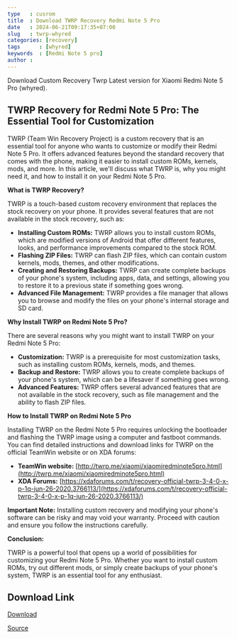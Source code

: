 ```yaml
---
type   : cusrom
title  : Download TWRP Recovery Redmi Note 5 Pro
date   : 2024-06-21T09:17:35+07:00
slug   : twrp-whyred
categories: [recovery]
tags      : [whyred]
keywords  : [Redmi Note 5 pro]
author : 
---
```


Download Custom Recovery Twrp Latest version for Xiaomi Redmi Note 5 Pro (whyred).

## TWRP Recovery for Redmi Note 5 Pro: The Essential Tool for Customization

TWRP (Team Win Recovery Project) is a custom recovery that is an essential tool for anyone who wants to customize or modify their Redmi Note 5 Pro. It offers advanced features beyond the standard recovery that comes with the phone, making it easier to install custom ROMs, kernels, mods, and more. In this article, we'll discuss what TWRP is, why you might need it, and how to install it on your Redmi Note 5 Pro.

**What is TWRP Recovery?**

TWRP is a touch-based custom recovery environment that replaces the stock recovery on your phone. It provides several features that are not available in the stock recovery, such as:

* **Installing Custom ROMs:** TWRP allows you to install custom ROMs, which are modified versions of Android that offer different features, looks, and performance improvements compared to the stock ROM.
* **Flashing ZIP Files:** TWRP can flash ZIP files, which can contain custom kernels, mods, themes, and other modifications.
* **Creating and Restoring Backups:** TWRP can create complete backups of your phone's system, including apps, data, and settings, allowing you to restore it to a previous state if something goes wrong.
* **Advanced File Management:** TWRP provides a file manager that allows you to browse and modify the files on your phone's internal storage and SD card.

**Why Install TWRP on Redmi Note 5 Pro?**

There are several reasons why you might want to install TWRP on your Redmi Note 5 Pro:

* **Customization:** TWRP is a prerequisite for most customization tasks, such as installing custom ROMs, kernels, mods, and themes.
* **Backup and Restore:** TWRP allows you to create complete backups of your phone's system, which can be a lifesaver if something goes wrong.
* **Advanced Features:** TWRP offers several advanced features that are not available in the stock recovery, such as file management and the ability to flash ZIP files.

**How to Install TWRP on Redmi Note 5 Pro**

Installing TWRP on the Redmi Note 5 Pro requires unlocking the bootloader and flashing the TWRP image using a computer and fastboot commands. You can find detailed instructions and download links for TWRP on the official TeamWin website or on XDA forums:

* **TeamWin website:** [http://twrp.me/xiaomi/xiaomiredminote5pro.html](http://twrp.me/xiaomi/xiaomiredminote5pro.html)
* **XDA Forums:** [https://xdaforums.com/t/recovery-official-twrp-3-4-0-x-p-1q-jun-26-2020.3766113/](https://xdaforums.com/t/recovery-official-twrp-3-4-0-x-p-1q-jun-26-2020.3766113/)

**Important Note:** Installing custom recovery and modifying your phone's software can be risky and may void your warranty. Proceed with caution and ensure you follow the instructions carefully. 

**Conclusion:**

TWRP is a powerful tool that opens up a world of possibilities for customizing your Redmi Note 5 Pro. Whether you want to install custom ROMs, try out different mods, or simply create backups of your phone's system, TWRP is an essential tool for any enthusiast.


## Download Link
[Download](https://dl.twrp.me/whyred)

[Source](https://twrp.me/xiaomi/xiaomiredminote5pro.html)
